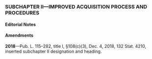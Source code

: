 ### SUBCHAPTER II—IMPROVED ACQUISITION PROCESS AND PROCEDURES ###

#### **Editorial Notes** ####

#### Amendments ####

**2018**—Pub. L. 115–282, title I, §108(c)(3), Dec. 4, 2018, 132 Stat. 4210, inserted subchapter II designation and heading.